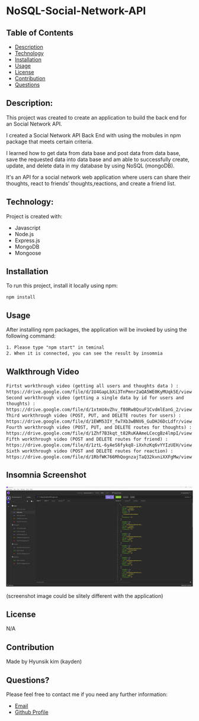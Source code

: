 # NoSQL-Social-Network-API

## Table of Contents

- [Description](#description)
- [Technology](#Technology)
- [Installation](#installation)
- [Usage](#usage)
- [License](#license)
- [Contribution](#contribution)
- [Questions](#questions)

## Description:

<p>This project was created to create an application to build the back end for an Social Network API.</p>
<p>I created a Social Network API Back End with using the mobules in npm package that meets certain criteria.</p>
<p>I learned how to get data from data base and post data from data base, save the requested data into data base and am able to successfully create, update, and delete data in my database by using NoSQL (mongoDB).</p>
<p>It's an API for a social network web application where users can share their thoughts, react to friends’ thoughts,reactions, and create a friend list.</p>

## Technology:

Project is created with:

- Javascript
- Node.js
- Express.js
- MongoDB
- Mongoose

## Installation

To run this project, install it locally using npm:

```
npm install
```

## Usage

After installing npm packages, the application will be invoked by using the following command:

```
1. Please type "npm start" in teminal
2. When it is connected, you can see the result by insomnia
```

## Walkthrough Video

```
Firtst workthrough video (getting all users and thoughts data ) : https://drive.google.com/file/d/1U4GapLbXi3TnPmnr2aQA5WE0KyMUqk5E/view
Second workthrough video (getting a single data by id for users and thoughts) : https://drive.google.com/file/d/1xtmU4vZhv_f80Rw8QsuF1CvdmlEanG_2/view
Third workthrough video (POST, PUT, and DELETE routes for users) : https://drive.google.com/file/d/1EWM53IY_fw7Xb3wBNV6_GuDHJ6DcLdfr/view
Fourth workthrough video (POST, PUT, and DELETE routes for thoughts) : https://drive.google.com/file/d/1Zhf7B3kqt_t82RuKAAmeLCecgBz4lmpI/view
Fifth workthrough video (POST and DELETE routes for friend) : https://drive.google.com/file/d/1ztL-6yAeS6fykq8-iXxhzKq6vYYIzUEH/view
Sixth workthrough video (POST and DELETE routes for reaction) : https://drive.google.com/file/d/1RbfWK766MhQognzajTaQ32kvniXXFgMw/view
```

## Insomnia Screenshot

![Screenshot](./src/Screenshot%202023-04-26%20135803.jpg)

(screenshot image could be slitely different with the application)

## License

N/A

## Contribution

Made by Hyunsik kim (kayden)

## Questions?

Please feel free to contact me if you need any further information:

- [Email](mailto:rlagustlr122@naver.com)
- [Github Profile](https://github.com/kayden-hyunsikkim)
